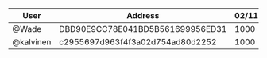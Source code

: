 | User      | Address | 02/11 | 09/11 | 16/11 | 23/11 |
|-----------| -------- | -------- |-------|-------|-------|
| @Wade | DBD90E9CC78E041BD5B561699956ED31	| 1000 |  |  |  |
| @kalvinen | c2955697d963f4f3a02d754ad80d2252 | 1000 |  |  |  |
